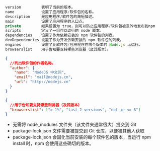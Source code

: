 ```js
version         表明了当前的版本。
name            设置了应用程序/软件包的名称。
description     是应用程序/软件包的简短描述。
main            设置了应用程序的入口点。
private         如果设置为 true，则可以防止应用程序/软件包被意外地发布到npm
scripts         定义了一组可以运行的 node 脚本。
dependencies    设置了作为依赖安装的 npm 软件包的列表。
devDependencies 设置了作为开发依赖安装的 npm 软件包的列表。
engines         设置了此软件包/应用程序在哪个版本的 Node.js 上运行。
browserslist    用于告知要支持哪些浏览器（及其版本）。
```

```json
{
  //列出软件包的作者名称。
  "author": {
    "name": "NodeJS 中文网",
    "email": "mail@nodejs.cn",
    "url": "http://nodejs.cn"
  }
}
```

```json
{
  //用于告知要支持哪些浏览器（及其版本）
  "browserslist": ["> 1%", "last 2 versions", "not ie <= 8"]
}
```

- 无需将 node_modules 文件夹（该文件夹通常很大）提交到 Git
- package-lock.json 文件需要被提交到 Git 仓库，以便被其他人获取
- package-lock.json 会固化当前安装的每个软件包的版本，当运行 npm install 时，npm 会使用这些确切的版本。
